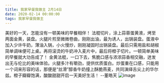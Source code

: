 ```yaml
---
title: 我家早餐我做主 2月14日
date: 2020-02-14 00:00:00
tags: 我家早餐我做主
---
```

美好的一天，怎能没有一顿美味的早餐相伴！
法棍切片，涂上蒜蓉蛋黄液，烤至两面金黄，装盘。火腿片煎至微微卷曲，刚刚出油，最为诱人，出锅装盘。蛋液中加入少许牛奶，薄油入锅，小火慢炒，刚刚凝固时出锅装盘。最后只需用盐和胡椒简单调味便可上桌。再将滚烫的牛奶冲入麦片中，最后将橙子切片。一顿简单美味的早餐就大功告成了！
金黄法棍，一口下去，焦脆口感与浓浓蒜香相交融，迸发出无与伦比的美味体验。火腿多汁有嚼劲，提供优质蛋白。炒蛋重在口感，只能用一个词来形容的话，那便是“丝滑”醇香牛奶撞上酥脆燕麦，共同演绎舌尖上的华尔兹。橙子瓣瓣饱满，酸酸甜甜开启一天美好生活！
--董皓天
![image](1.jpg)